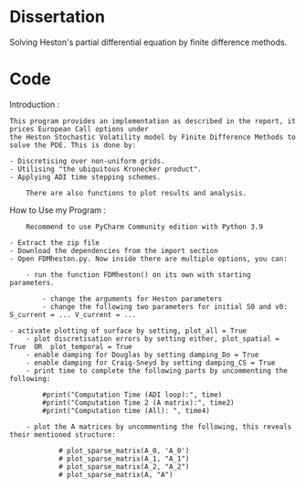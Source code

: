 # Dissertation
Solving Heston's partial differential equation by finite difference methods.

# Code

Introduction :

	This program provides an implementation as described in the report, it prices European Call options under
	the Heston Stochastic Volatility model by Finite Difference Methods to solve the PDE. This is done by:
 	
  	- Discretising over non-uniform grids.
   	- Utilising "the ubiquitous Kronecker product".
    - Applying ADI time stepping schemes.
     	
      	There are also functions to plot results and analysis.

How to Use my Program :

    	Recommend to use PyCharm Community edition with Python 3.9
	
	- Extract the zip file
	- Download the dependencies from the import section
	- Open FDMheston.py. Now inside there are multiple options, you can:
		
		- run the function FDMheston() on its own with starting parameters.
  
			- change the arguments for Heston parameters
			- change the following two parameters for initial S0 and v0: S_current = ... V_current = ... 
	
    - activate plotting of surface by setting, plot_all = True
		- plot discretisation errors by setting either, plot_spatial = True  OR  plot_temporal = True
		- enable damping for Douglas by setting damping_Do = True
		- enable damping for Craig-Sneyd by setting damping_CS = True
		- print time to complete the following parts by uncommenting the following:
			
			#print("Computation Time (ADI loop):", time)
			#print("Computation Time 2 (A matrix):", time2)
			#print("Computation time (All): ", time4)

		- plot the A matrices by uncommenting the following, this reveals their mentioned structure:
					
				# plot_sparse_matrix(A_0, 'A_0')
				# plot_sparse_matrix(A_1, "A_1")
				# plot_sparse_matrix(A_2, "A_2")
				# plot_sparse_matrix(A, "A")
